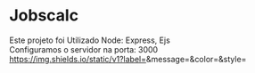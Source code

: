 # Jobscalc

Este projeto foi Utilizado Node: Express, Ejs
</br>
Configuramos o servidor na porta: 3000
</br>
https://img.shields.io/static/v1?label=<LABEL>&message=<MESSAGE>&color=<COLOR>&style=<STYLE>&logo=<LOGO>
<p style="background-color:tomato;">
Realizamos as montagens das rotas: </p> </br>
routes.get('/', (request, response) => response.render(views + 'index'))</br>
// quando for o metodo get no barra. quero que no segundo argumento execute uma função de novo</br>
routes.get('/job', (request, response) => response.render(views + 'job'))</br>
routes.post('/job', (request, response) => {</br>
  const lastId = jobs[jobs.length - 1]?.id || 1</br>
   
  </br>
  </br>
  Utilizamos o motor EJS para poder manipular nosso javascript diretamente dentro da html
  </br>
  Realizei a instalação do Nodemon também para poder riniciar o servidor automaticamente após salvar o projeto, assim facilita possibilita mais agilidade na construção do projeto
  
  
  
  
  
![image](https://user-images.githubusercontent.com/37475590/163690597-5e299b11-6d58-43c6-a120-feed6ae6363c.png)

  
![image](https://user-images.githubusercontent.com/37475590/163690607-ee33a918-bd80-45cd-8dcb-9dfde332cf8e.png)


![image](https://user-images.githubusercontent.com/37475590/163690626-f1f12dac-6359-4e66-b8d5-2aaac7b40486.png)



![image](https://user-images.githubusercontent.com/37475590/163690649-4fd565ce-4bd1-438d-95ef-061169446b5e.png)
